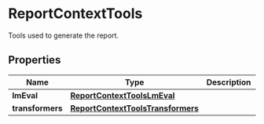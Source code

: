

# ReportContextTools

Tools used to generate the report.

## Properties

| Name | Type | Description | Notes |
|------------ | ------------- | ------------- | -------------|
|**lmEval** | [**ReportContextToolsLmEval**](ReportContextToolsLmEval.md) |  |  [optional] |
|**transformers** | [**ReportContextToolsTransformers**](ReportContextToolsTransformers.md) |  |  [optional] |



